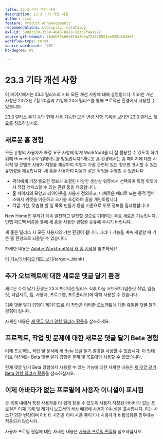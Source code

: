 ```yaml
---
title: 23.3 기타 개선 사항
description: 23.3 기타 개선 사항
author: Lisa
feature: Product Announcements
recommendations: noDisplay, noCatalog
exl-id: 588dc03b-3b39-4640-8a28-023c7f4a1972
source-git-commit: 76deb76c66e8f8a7dea721378591ae035b8d42e7
workflow-type: tm+mt
source-wordcount: '451'
ht-degree: 0%

---
```


# 23.3 기타 개선 사항

이 페이지에서는 23.3 릴리스의 기타 모든 개선 사항에 대해 설명합니다. 이러한 개선 사항은 2023년 7월 20일과 21일에 23.3 릴리스를 통해 프로덕션 환경에서 사용할 수 있습니다.

23.3 릴리스 주기 동안 현재 사용 가능한 모든 변경 사항 목록을 보려면 [23.3 릴리스 개요](/help/quicksilver/product-announcements/product-releases/23.3-release-activity/23-3-release-overview.md)를 참조하십시오.

## 새로운 홈 경험

모든 유형의 사용자가 특정 요구 사항에 맞게 Workfront을 더 잘 활용할 수 있도록 하기 위해 Home이 주요 업데이트를 받았습니다! 새로운 홈 환경에서는 홈 페이지에 대한 시각적 및 콘텐츠 사용자 지정을 제공하여 작업과 가장 관련이 있는 정보만 표시할 수 있는 유연성을 제공합니다. 새 홈을 사용하여 다음과 같은 작업을 수행할 수 있습니다.

* 귀하에게 가장 중요한 정보가 포함된 다양한 생산성 위젯에서 선택하여 특정 위젯에서 직접 액세스할 수 있는 관련 툴을 제공합니다.
* 홈 페이지의 모양과 레이아웃을 사용자 정의하고, 다채로운 배너로 또는 동적 캔버스에서 위젯을 이동하고 크기를 조정하여 홈을 개인화합니다
* 작업 기한, 맞춤형 할 일 목록 만들기 등을 기준으로 위젯 정보를 필터링합니다!

New Home은 우리가 계속 발전하고 발전할 것으로 기대되는 주요 새로운 기능입니다. 인앱 피드백 버튼을 통해 새 홈을 사용한 경험을 공유해 주시기 바랍니다.

새 홈은 릴리스 시 모든 사용자의 기본 환경이 됩니다. 그러나 기능을 계속 개발할 때 기존 홈 환경으로 되돌릴 수 있습니다.

자세한 내용은 [Adobe Workfront에서 새 홈 시작](/help/quicksilver/workfront-basics/using-home/new-home/get-started-with-new-home.md)을 참조하세요.

[이 기능의 비디오 데모 보기](https://video.tv.adobe.com/v/3420969/){target=_blank}

## 추가 오브젝트에 대한 새로운 댓글 달기 환경

새로운 주석 달기 환경은 23.3 프로덕션 릴리스 직후 다음 오브젝트(템플릿 작업, 템플릿, 타임시트, 팀, 사용자, 프로그램, 포트폴리오)에 대해 사용할 수 있습니다.

기존 댓글 달기 경험이 제거되므로 이 작업은 이러한 오브젝트에 대한 유일한 댓글 달기 경험이 됩니다.

자세한 내용은 [새 댓글 달기 경험 릴리스 활동](/help/quicksilver/product-announcements/betas/new-commenting-experience-beta/new-commenting-beta-experience-release-activity.md)을 참조하세요.

## 프로젝트, 작업 및 문제에 대한 새로운 댓글 달기 Beta 경험

이제 프로젝트, 작업 및 문서에 새 Beta 댓글 달기 환경을 사용할 수 있습니다. 이 업데이트 이전에는 Beta 댓글 달기 경험을 문제 및 목표에만 사용할 수 있었습니다.

현재 댓글 달기 Beta 경험에서 사용할 수 있는 기능에 대한 자세한 내용은 [새 댓글 달기 Beta 경험 릴리스 활동](/help/quicksilver/product-announcements/betas/new-commenting-experience-beta/new-commenting-beta-experience-release-activity.md)을 참조하십시오.

## 이제 아바타가 없는 프로필에 사용자 이니셜이 표시됨

큰 목록 내에서 특정 사용자를 더 쉽게 찾을 수 있도록 사용자 지정된 아바타가 없는 프로필은 이제 목록 및 레거시 보고서의 색상 배경에 사용자 이니셜을 표시합니다. 이는 사소한 외관 변경이며 아바타 사진을 이미 사용 중이거나 사용자가 비활성화된 경우에는 적용되지 않습니다.

사용자 프로필 편집에 대한 자세한 내용은 [사용자 프로필 편집](/help/quicksilver/administration-and-setup/add-users/create-and-manage-users/edit-a-users-profile.md)을 참조하십시오.
